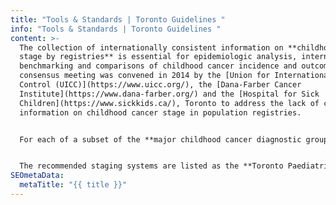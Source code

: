 ```yaml
---
title: "Tools & Standards | Toronto Guidelines "
info: "Tools & Standards | Toronto Guidelines "
content: >-
  The collection of internationally consistent information on **childhood cancer
  stage by registries** is essential for epidemiologic analysis, international
  benchmarking and comparisons of childhood cancer incidence and outcomes. A
  consensus meeting was convened in 2014 by the [Union for International Cancer
  Control (UICC)](https://www.uicc.org/), the [Dana-Farber Cancer
  Institute](https://www.dana-farber.org/) and the [Hospital for Sick
  Children](https://www.sickkids.ca/), Toronto to address the lack of consistent
  information on childhood cancer stage in population registries.  


  For each of a subset of the **major childhood cancer diagnostic groups/subgroups**, the meeting reviewed all **disease-specific cancer staging systems** currently in use and recommended the one most suitable for use by **population-based cancer registries**. The expert group was reconvened in **Lyon** in **2019**. At this meeting, the [Toronto Guidelines](/images/docs/childhood-cancer-staging-for-population-registries.pdf) were reviewed and updated by consensus.  


  The recommended staging systems are listed as the **Toronto Paediatric Cancer Stage Guidelines**.  The automatic calculation of stage for childhood cancers based on the Guidelines is available in [CanStaging+](https://www.canstaging.org/).
SEOmetaData:
  metaTitle: "{{ title }}"
---
```

